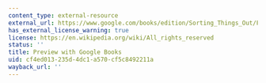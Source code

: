 ```yaml
---
content_type: external-resource
external_url: https://www.google.com/books/edition/Sorting_Things_Out/FFT5DwAAQBAJ?hl=en&gbpv=1&dq=sorting+things+out&printsec=frontcover
has_external_license_warning: true
license: https://en.wikipedia.org/wiki/All_rights_reserved
status: ''
title: Preview with Google Books
uid: cf4ed013-235d-4dc1-a570-cf5c8492211a
wayback_url: ''
---
```

